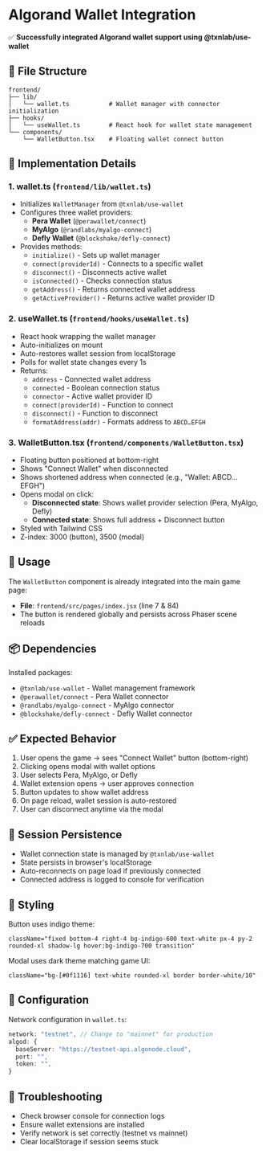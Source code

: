 # Algorand Wallet Integration

✅ **Successfully integrated Algorand wallet support using @txnlab/use-wallet**

## 📁 File Structure

```
frontend/
├── lib/
│   └── wallet.ts           # Wallet manager with connector initialization
├── hooks/
│   └── useWallet.ts        # React hook for wallet state management
└── components/
    └── WalletButton.tsx    # Floating wallet connect button
```

## 🔧 Implementation Details

### 1. **wallet.ts** (`frontend/lib/wallet.ts`)
- Initializes `WalletManager` from `@txnlab/use-wallet`
- Configures three wallet providers:
  - **Pera Wallet** (`@perawallet/connect`)
  - **MyAlgo** (`@randlabs/myalgo-connect`)
  - **Defly Wallet** (`@blockshake/defly-connect`)
- Provides methods:
  - `initialize()` - Sets up wallet manager
  - `connect(providerId)` - Connects to a specific wallet
  - `disconnect()` - Disconnects active wallet
  - `isConnected()` - Checks connection status
  - `getAddress()` - Returns connected wallet address
  - `getActiveProvider()` - Returns active wallet provider ID

### 2. **useWallet.ts** (`frontend/hooks/useWallet.ts`)
- React hook wrapping the wallet manager
- Auto-initializes on mount
- Auto-restores wallet session from localStorage
- Polls for wallet state changes every 1s
- Returns:
  - `address` - Connected wallet address
  - `connected` - Boolean connection status
  - `connector` - Active wallet provider ID
  - `connect(providerId)` - Function to connect
  - `disconnect()` - Function to disconnect
  - `formatAddress(addr)` - Formats address to `ABCD…EFGH`

### 3. **WalletButton.tsx** (`frontend/components/WalletButton.tsx`)
- Floating button positioned at bottom-right
- Shows "Connect Wallet" when disconnected
- Shows shortened address when connected (e.g., "Wallet: ABCD…EFGH")
- Opens modal on click:
  - **Disconnected state**: Shows wallet provider selection (Pera, MyAlgo, Defly)
  - **Connected state**: Shows full address + Disconnect button
- Styled with Tailwind CSS
- Z-index: 3000 (button), 3500 (modal)

## 🚀 Usage

The `WalletButton` component is already integrated into the main game page:
- **File**: `frontend/src/pages/index.jsx` (line 7 & 84)
- The button is rendered globally and persists across Phaser scene reloads

## 📦 Dependencies

Installed packages:
- `@txnlab/use-wallet` - Wallet management framework
- `@perawallet/connect` - Pera Wallet connector
- `@randlabs/myalgo-connect` - MyAlgo connector
- `@blockshake/defly-connect` - Defly Wallet connector

## ✅ Expected Behavior

1. User opens the game → sees "Connect Wallet" button (bottom-right)
2. Clicking opens modal with wallet options
3. User selects Pera, MyAlgo, or Defly
4. Wallet extension opens → user approves connection
5. Button updates to show wallet address
6. On page reload, wallet session is auto-restored
7. User can disconnect anytime via the modal

## 🔄 Session Persistence

- Wallet connection state is managed by `@txnlab/use-wallet`
- State persists in browser's localStorage
- Auto-reconnects on page load if previously connected
- Connected address is logged to console for verification

## 🎨 Styling

Button uses indigo theme:
```tsx
className="fixed bottom-4 right-4 bg-indigo-600 text-white px-4 py-2 rounded-xl shadow-lg hover:bg-indigo-700 transition"
```

Modal uses dark theme matching game UI:
```tsx
className="bg-[#0f1116] text-white rounded-xl border border-white/10"
```

## 🔧 Configuration

Network configuration in `wallet.ts`:
```ts
network: "testnet", // Change to "mainnet" for production
algod: {
  baseServer: "https://testnet-api.algonode.cloud",
  port: "",
  token: "",
}
```

## 🐛 Troubleshooting

- Check browser console for connection logs
- Ensure wallet extensions are installed
- Verify network is set correctly (testnet vs mainnet)
- Clear localStorage if session seems stuck
